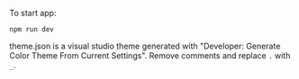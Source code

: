 To start app:
```
npm run dev
```

theme.json is a visual studio theme generated with "Developer: Generate Color Theme From Current Settings". Remove comments and replace `.` with `_`.